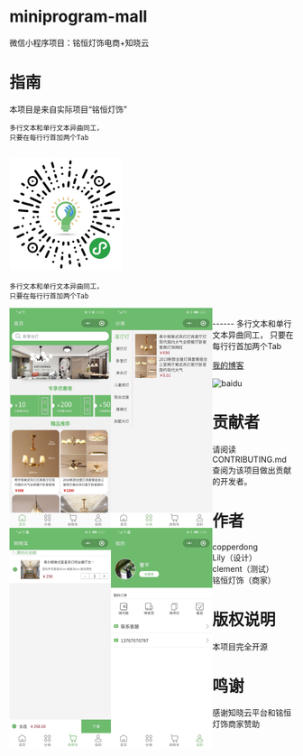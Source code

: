 # miniprogram-mall
微信小程序项目：铭恒灯饰电商+知晓云
# 指南
  本项目是来自实际项目“铭恒灯饰”<br>
  
    多行文本和单行文本异曲同工，
    只要在每行行首加两个Tab
<img src="https://github.com/copperdong/miniprogram-mall/blob/master/doc/gh_24da18e564c9_1280.jpg" width = "200" height = "200" div align=center /><br>
------
    多行文本和单行文本异曲同工，
    只要在每行行首加两个Tab    
    
<img src="https://github.com/copperdong/miniprogram-mall/blob/master/doc/home.jpg" width = "180" div align=left />
<img src="https://github.com/copperdong/miniprogram-mall/blob/master/doc/catelog.jpg" width = "180" div align=left />
<img src="https://github.com/copperdong/miniprogram-mall/blob/master/doc/cart.jpg" width = "180" div align=left />
<img src="https://github.com/copperdong/miniprogram-mall/blob/master/doc/user.jpg" width = "180" div align=left /><br>
------
    多行文本和单行文本异曲同工，
    只要在每行行首加两个Tab   
    
[我的博客](http://blog.csdn.net/guodongxiaren "悬停显示")  

![baidu](http://www.baidu.com/img/bdlogo.gif "百度logo") 
# 贡献者
请阅读CONTRIBUTING.md 查阅为该项目做出贡献的开发者。
# 作者
copperdong<br>
Lily（设计）<br>
clement（测试）<br>
铭恒灯饰（商家）<br>
# 版权说明
本项目完全开源
# 鸣谢
感谢知晓云平台和铭恒灯饰商家赞助
